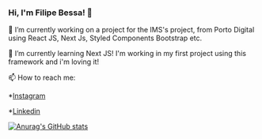 ### Hi, I'm Filipe Bessa! 👋

🔭 I’m currently working on a project for the IMS's project, from Porto Digital using React JS, Next Js, Styled Components Bootstrap etc.

🌱 I’m currently learning Next JS! I'm working in my first project using this framework and i'm loving it!

📫 How to reach me:

*[Instagram](https://www.instagram.com/filipeabessa/?hl=pt-br)

*[Linkedin](https://www.linkedin.com/in/filipe-gbessa/)
  
  
  [![Anurag's GitHub stats](https://github-readme-stats.vercel.app/api?username=Filipegbessaa)](https://github.com/Filipegbessaa&show_icons=true&theme=radical)

<!--
**Filipegbessaa/Filipegbessaa** is a ✨ _special_ ✨ repository because its `README.md` (this file) appears on your GitHub profile.



